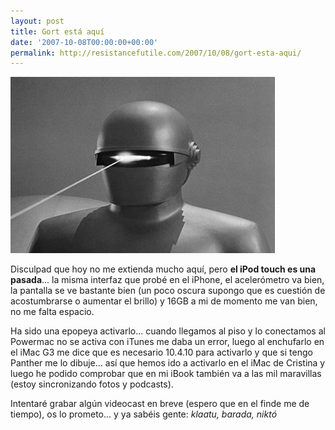 ```yaml
---
layout: post
title: Gort está aquí
date: '2007-10-08T00:00:00+00:00'
permalink: http://resistancefutile.com/2007/10/08/gort-esta-aqui/
---
```

<img class="centro" src='/assets/060419_gort_lg.jpg' alt='Mi iPod touch' />

Disculpad que hoy no me extienda mucho aquí, pero <strong>el iPod touch es una pasada</strong>... la misma interfaz que probé en el iPhone, el acelerómetro va bien, la pantalla se ve bastante bien (un poco oscura supongo que es cuestión de acostumbrarse o aumentar el brillo) y 16GB a mi de momento me van bien, no me falta espacio. 

Ha sido una epopeya activarlo... cuando llegamos al piso y lo conectamos al Powermac no se activa con iTunes me daba un error, luego al enchufarlo en el iMac G3 me dice que es necesario 10.4.10 para activarlo y que si tengo Panther me lo dibuje... así que hemos ido a activarlo en el iMac de Cristina y luego he podido comprobar que en mi iBook también va a las mil maravillas (estoy sincronizando fotos y podcasts).

Intentaré grabar algún videocast en breve (espero que en el finde me de tiempo), os lo prometo... y ya sabéis gente: <em>klaatu, barada, niktó</em>
